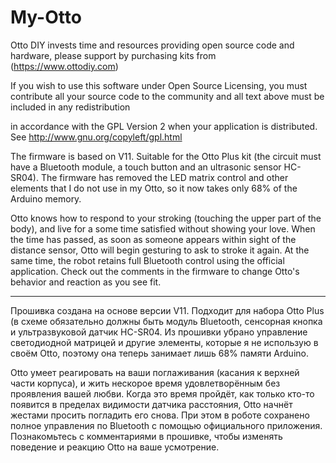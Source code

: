 # My-Otto

Otto DIY invests time and resources providing open source code and hardware,  please support by purchasing kits from (https://www.ottodiy.com)

If you wish to use this software under Open Source Licensing, you must contribute all your source code to the community and all text above must be included in any redistribution

in accordance with the GPL Version 2 when your application is distributed. See http://www.gnu.org/copyleft/gpl.html

The firmware is based on V11. Suitable for the Otto Plus kit (the circuit must have a Bluetooth module, a touch button and an ultrasonic sensor HC-SR04). The firmware has removed the LED matrix control and other elements that I do not use in my Otto, so it now takes only 68% of the Arduino memory.

Otto knows how to respond to your stroking (touching the upper part of the body), and live for a some time satisfied without showing your love. 
When the time has passed, as soon as someone appears within sight of the distance sensor, Otto will begin gesturing to ask to stroke it again. At the same time, the robot retains full Bluetooth control using the official application. Check out the comments in the firmware to change Otto's behavior and reaction as you see fit.

****************************************************

Прошивка создана на основе версии V11. Подходит для набора Otto Plus (в схеме обязательно должны быть модуль Bluetooth, сенсорная кнопка и ультразвуковой датчик HC-SR04. Из прошивки убрано управление светодиодной матрицей и другие элементы, которые я не использую в своём Otto, поэтому она теперь занимает лишь 68% памяти Arduino. 

Otto умеет реагировать на ваши поглаживания (касания к верхней части корпуса), и жить нескорое время удовлетворённым без проявления вашей любви. Когда это время пройдёт, как только кто-то появится в пределах видимости датчика расстояния, Otto начнёт жестами просить погладить его снова. При этом в роботе сохранено полное управления по Bluetooth с помощью официального приложения. Познакомьтесь с комментариями в прошивке, чтобы изменять поведение и реакцию Otto на ваше усмотрение.
